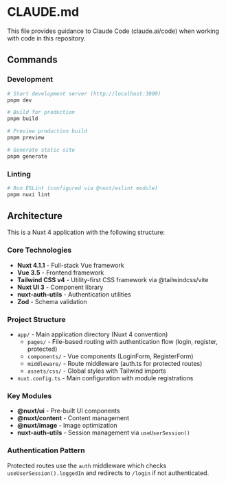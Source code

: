 # CLAUDE.md

This file provides guidance to Claude Code (claude.ai/code) when working with code in this repository.

## Commands

### Development
```bash
# Start development server (http://localhost:3000)
pnpm dev

# Build for production
pnpm build

# Preview production build
pnpm preview

# Generate static site
pnpm generate
```

### Linting
```bash
# Run ESLint (configured via @nuxt/eslint module)
pnpm nuxi lint
```

## Architecture

This is a Nuxt 4 application with the following structure:

### Core Technologies
- **Nuxt 4.1.1** - Full-stack Vue framework
- **Vue 3.5** - Frontend framework
- **Tailwind CSS v4** - Utility-first CSS framework via @tailwindcss/vite
- **Nuxt UI 3** - Component library
- **nuxt-auth-utils** - Authentication utilities
- **Zod** - Schema validation

### Project Structure
- `app/` - Main application directory (Nuxt 4 convention)
  - `pages/` - File-based routing with authentication flow (login, register, protected)
  - `components/` - Vue components (LoginForm, RegisterForm)
  - `middleware/` - Route middleware (auth.ts for protected routes)
  - `assets/css/` - Global styles with Tailwind imports
- `nuxt.config.ts` - Main configuration with module registrations

### Key Modules
- **@nuxt/ui** - Pre-built UI components
- **@nuxt/content** - Content management
- **@nuxt/image** - Image optimization
- **nuxt-auth-utils** - Session management via `useUserSession()`

### Authentication Pattern
Protected routes use the `auth` middleware which checks `useUserSession().loggedIn` and redirects to `/login` if not authenticated.